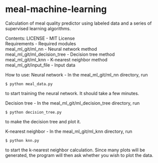 # meal-machine-learning
Calculation of meal quality predictor using labeled data and a series of supervised learning algorithms.

Contents:
  LICENSE - MIT License <br />
  Requirements - Required modules <br />
  meal_ml_git/ml_nn - Neural network method <br />
  meal_ml_git/ml_decision_tree - Decision tree method <br />
  meal_ml_git/ml_knn - K-nearest neighbor method <br />
  meal_ml_git/input_file - Input data <br />
 
How to use:
  Neural network - In the meal_ml_git/ml_nn directory, run
  ```
  $ python meal_data.py
  ```
  to start training the neural network. It should take a few minutes.
  
  Decision tree - In the meal_ml_git/ml_decision_tree directory, run
  ```
  $ python decision_tree.py
  ```
  to make the decision tree and plot it.
  
  K-nearest neighbor - In the meal_ml_git/ml_knn directory, run
  ```
  $ python knn.py
  ```
  to start the k-nearest neighbor calculation. Since many plots will be generated,
  the program will then ask whether you wish to plot the data.

